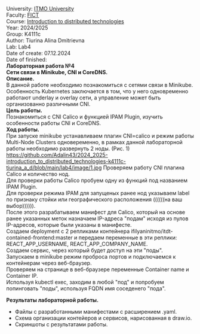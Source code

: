 University: [ITMO University](https://itmo.ru/ru/)   
Faculty: [FICT](https://fict.itmo.ru)   
Course: [Introduction to distributed technologies](https://github.com/itmo-ict-faculty/introduction-to-distributed-technologies)    
Year: 2024/2025   
Group: K4111c    
Author: Tiurina Alina Dmitrievna    
Lab: Lab4    
Date of create: 07.12.2024    
Date of finished:     
**Лабораторная работа №4**    
**Сети связи в Minikube, CNI и CoreDNS.**     
**Описание.**    
В данной работе необходимо познакомиться с сетями связи в Minikube. Особенность Kubernetes заключается в том, что у него одновременно работают underlay и overlay сети, а управление может быть организованно различными CNI.    
**Цель работы.**     
Познакомиться с CNI Calico и функцией IPAM Plugin, изучить особенности работы CNI и CoreDNS.     
**Ход работы.**    
При запуске minikube устанавливаем плагин CNI=calico и режим работы Multi-Node Clusters одновеременно, в рамках данной лабораторной работы необходимо развернуть 2 ноды. (Рис. 1)       
https://github.com/Adalin43/2024_2025-introduction_to_distributed_technologies-k4111c-tiurina_a_d/blob/main/lab4/image/1.jpg
Проверяем работу CNI плагина Calico и количество нод.   
Для проверки работы Calico пробуем одну из функций под названием IPAM Plugin.   
Для проверки режима IPAM для запущеных ранее нод указываем label по признаку стойки или географического расположения ((((((на ваш выбор)))))).    
После этого разрабатываем манифест для Calico, который на основе ранее указанных меток назначаем IP-адреса "подам" исходя из пулов IP-адресов, которые были указаны в манифесте.   
Создаем deployment с 2 репликами контейнера ifilyaninitmo/itdt-contained-frontend:master и передаем переменные в эти реплики: REACT_APP_USERNAME, REACT_APP_COMPANY_NAME.    
Создаем сервис, через который будет доступ на эти "поды".    
Запускаем в minikube режим проброса портов и подключаемся к контейнерам через веб-браузер.     
Проверяем на странице в веб-браузере переменные Container name и Container IP.      
Используя kubectl exec, заходим в любой "под" и попробуем попинговать "поды", используя FQDN имя соседенего "пода".   

**Результаты лабораторной работы.**       
- Файлы с разработанными манифестами с расширением .yaml.    
- Схема организации контейеров и сервисов, нарисованная в draw.io.   
- Скриншоты c результатами работы.  
